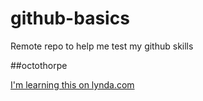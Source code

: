 github-basics
=============

Remote repo to help me test my github skills

##octothorpe

[I'm learning this on lynda.com](http://lynda.com)
